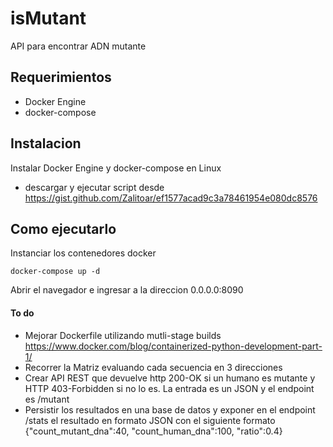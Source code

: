 # isMutant
API para encontrar ADN mutante

## Requerimientos
- Docker Engine
- docker-compose

## Instalacion
Instalar Docker Engine y docker-compose en Linux
- descargar y ejecutar script desde https://gist.github.com/Zalitoar/ef1577acad9c3a78461954e080dc8576

## Como ejecutarlo
Instanciar los contenedores docker
``` 
docker-compose up -d
``` 
Abrir el navegador e ingresar a la direccion 0.0.0.0:8090

#### To do
- Mejorar Dockerfile utilizando mutli-stage builds https://www.docker.com/blog/containerized-python-development-part-1/
- Recorrer la Matriz evaluando cada secuencia en 3 direcciones
- Crear API REST que devuelve http 200-OK si un humano es mutante y HTTP 403-Forbidden si no lo es. La entrada es un JSON y el endpoint es /mutant
- Persistir los resultados en una base de datos y exponer en el endpoint /stats el resultado en formato JSON con el siguiente formato {"count_mutant_dna":40, "count_human_dna":100, "ratio":0.4}